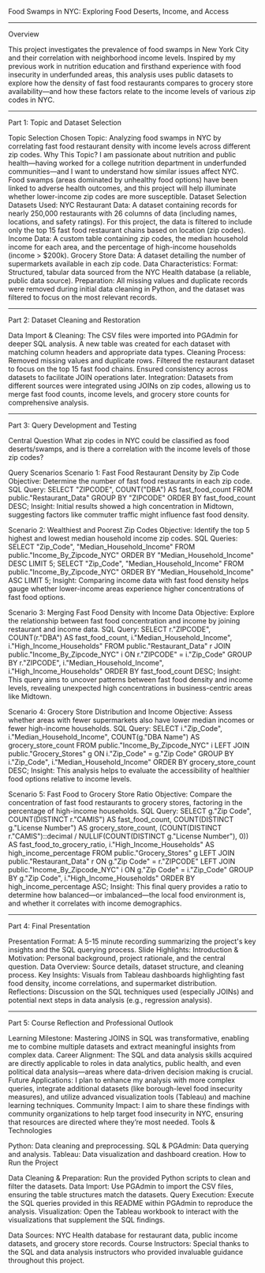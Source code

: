 Food Swamps in NYC: Exploring Food Deserts, Income, and Access

****
Overview

This project investigates the prevalence of food swamps in New York City and their correlation with neighborhood income levels. Inspired by my previous work in nutrition education and firsthand experience with food insecurity in underfunded areas, this analysis uses public datasets to explore how the density of fast food restaurants compares to grocery store availability—and how these factors relate to the income levels of various zip codes in NYC.

****

Part 1: Topic and Dataset Selection

Topic Selection
Chosen Topic:
Analyzing food swamps in NYC by correlating fast food restaurant density with income levels across different zip codes.
Why This Topic?
I am passionate about nutrition and public health—having worked for a college nutrition department in underfunded communities—and I want to understand how similar issues affect NYC. Food swamps (areas dominated by unhealthy food options) have been linked to adverse health outcomes, and this project will help illuminate whether lower-income zip codes are more susceptible.
Dataset Selection
Datasets Used:
NYC Restaurant Data:
A dataset containing records for nearly 250,000 restaurants with 26 columns of data (including names, locations, and safety ratings). For this project, the data is filtered to include only the top 15 fast food restaurant chains based on location (zip codes).
Income Data:
A custom table containing zip codes, the median household income for each area, and the percentage of high-income households (income > $200k).
Grocery Store Data:
A dataset detailing the number of supermarkets available in each zip code.
Data Characteristics:
Format: Structured, tabular data sourced from the NYC Health database (a reliable, public data source).
Preparation: All missing values and duplicate records were removed during initial data cleaning in Python, and the dataset was filtered to focus on the most relevant records.

****

Part 2: Dataset Cleaning and Restoration

Data Import & Cleaning:
The CSV files were imported into PGAdmin for deeper SQL analysis. A new table was created for each dataset with matching column headers and appropriate data types.
Cleaning Process:
Removed missing values and duplicate rows.
Filtered the restaurant dataset to focus on the top 15 fast food chains.
Ensured consistency across datasets to facilitate JOIN operations later.
Integration:
Datasets from different sources were integrated using JOINs on zip codes, allowing us to merge fast food counts, income levels, and grocery store counts for comprehensive analysis.

****

Part 3: Query Development and Testing

Central Question
What zip codes in NYC could be classified as food deserts/swamps, and is there a correlation with the income levels of those zip codes?

Query Scenarios
Scenario 1: Fast Food Restaurant Density by Zip Code
Objective: Determine the number of fast food restaurants in each zip code.
SQL Query:
SELECT "ZIPCODE", COUNT("DBA") AS fast_food_count
FROM public."Restaurant_Data"
GROUP BY "ZIPCODE"
ORDER BY fast_food_count DESC;
Insight: Initial results showed a high concentration in Midtown, suggesting factors like commuter traffic might influence fast food density.

Scenario 2: Wealthiest and Poorest Zip Codes
Objective: Identify the top 5 highest and lowest median household income zip codes.
SQL Queries:
SELECT "Zip_Code", "Median_Household_Income"
FROM public."Income_By_Zipcode_NYC"
ORDER BY "Median_Household_Income" DESC
LIMIT 5;
SELECT "Zip_Code", "Median_Household_Income"
FROM public."Income_By_Zipcode_NYC"
ORDER BY "Median_Household_Income" ASC
LIMIT 5;
Insight: Comparing income data with fast food density helps gauge whether lower-income areas experience higher concentrations of fast food options.

Scenario 3: Merging Fast Food Density with Income Data
Objective: Explore the relationship between fast food concentration and income by joining restaurant and income data.
SQL Query:
SELECT 
    r."ZIPCODE", 
    COUNT(r."DBA") AS fast_food_count, 
    i."Median_Household_Income", 
    i."High_Income_Households"
FROM 
    public."Restaurant_Data" r
JOIN 
    public."Income_By_Zipcode_NYC" i 
ON 
    r."ZIPCODE" = i."Zip_Code"
GROUP BY 
    r."ZIPCODE", i."Median_Household_Income", i."High_Income_Households"
ORDER BY 
    fast_food_count DESC;
Insight: This query aims to uncover patterns between fast food density and income levels, revealing unexpected high concentrations in business-centric areas like Midtown.

Scenario 4: Grocery Store Distribution and Income
Objective: Assess whether areas with fewer supermarkets also have lower median incomes or fewer high-income households.
SQL Query:
SELECT 
    i."Zip_Code", 
    i."Median_Household_Income", 
    COUNT(g."DBA Name") AS grocery_store_count
FROM 
    public."Income_By_Zipcode_NYC" i
LEFT JOIN 
    public."Grocery_Stores" g 
ON 
    i."Zip_Code" = g."Zip Code"
GROUP BY 
    i."Zip_Code", i."Median_Household_Income"
ORDER BY 
    grocery_store_count DESC;
Insight: This analysis helps to evaluate the accessibility of healthier food options relative to income levels.

Scenario 5: Fast Food to Grocery Store Ratio
Objective: Compare the concentration of fast food restaurants to grocery stores, factoring in the percentage of high-income households.
SQL Query:
SELECT 
    g."Zip Code", 
    COUNT(DISTINCT r."CAMIS") AS fast_food_count,
    COUNT(DISTINCT g."License Number") AS grocery_store_count,
    (COUNT(DISTINCT r."CAMIS")::decimal / NULLIF(COUNT(DISTINCT g."License Number"), 0)) AS fast_food_to_grocery_ratio,
    i."High_Income_Households" AS high_income_percentage
FROM 
    public."Grocery_Stores" g
LEFT JOIN 
    public."Restaurant_Data" r
ON 
    g."Zip Code" = r."ZIPCODE"
LEFT JOIN 
    public."Income_By_Zipcode_NYC" i
ON 
    g."Zip Code" = i."Zip_Code"
GROUP BY 
    g."Zip Code", i."High_Income_Households"
ORDER BY 
    high_income_percentage ASC;
Insight: This final query provides a ratio to determine how balanced—or imbalanced—the local food environment is, and whether it correlates with income demographics.

****

Part 4: Final Presentation

Presentation Format:
A 5-15 minute recording summarizing the project's key insights and the SQL querying process.
Slide Highlights:
Introduction & Motivation: Personal background, project rationale, and the central question.
Data Overview: Source details, dataset structure, and cleaning process.
Key Insights: Visuals from Tableau dashboards highlighting fast food density, income correlations, and supermarket distribution.
Reflections: Discussion on the SQL techniques used (especially JOINs) and potential next steps in data analysis (e.g., regression analysis).

****
Part 5: Course Reflection and Professional Outlook

Learning Milestone:
Mastering JOINS in SQL was transformative, enabling me to combine multiple datasets and extract meaningful insights from complex data.
Career Alignment:
The SQL and data analysis skills acquired are directly applicable to roles in data analytics, public health, and even political data analysis—areas where data-driven decision making is crucial.
Future Applications:
I plan to enhance my analysis with more complex queries, integrate additional datasets (like borough-level food insecurity measures), and utilize advanced visualization tools (Tableau) and machine learning techniques.
Community Impact:
I aim to share these findings with community organizations to help target food insecurity in NYC, ensuring that resources are directed where they’re most needed.
Tools & Technologies

Python: Data cleaning and preprocessing.
SQL & PGAdmin: Data querying and analysis.
Tableau: Data visualization and dashboard creation.
How to Run the Project

Data Cleaning & Preparation:
Run the provided Python scripts to clean and filter the datasets.
Data Import:
Use PGAdmin to import the CSV files, ensuring the table structures match the datasets.
Query Execution:
Execute the SQL queries provided in this README within PGAdmin to reproduce the analysis.
Visualization:
Open the Tableau workbook to interact with the visualizations that supplement the SQL findings.

Data Sources:
NYC Health database for restaurant data, public income datasets, and grocery store records.
Course Instructors:
Special thanks to the SQL and data analysis instructors who provided invaluable guidance throughout this project.
